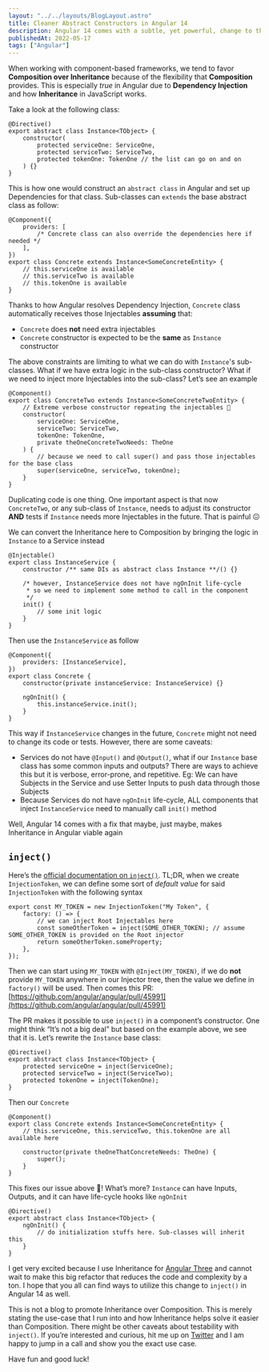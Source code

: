 ```yaml
---
layout: "../../layouts/BlogLayout.astro"
title: Cleaner Abstract Constructors in Angular 14
description: Angular 14 comes with a subtle, yet powerful, change to the Dependency Injection system that might be a game-changer for many Angular developers
publishedAt: 2022-05-17
tags: ["Angular"]
---
```


When working with component-based frameworks, we tend to favor **Composition over Inheritance** because of the flexibility that **Composition** provides. This is especially _true_ in Angular due to **Dependency Injection** and how **Inheritance** in JavaScript works.

Take a look at the following class:

```tsx
@Directive()
export abstract class Instance<TObject> {
    constructor(
        protected serviceOne: ServiceOne,
        protected serviceTwo: ServiceTwo,
        protected tokenOne: TokenOne // the list can go on and on
    ) {}
}
```

This is how one would construct an `abstract class` in Angular and set up Dependencies for that class. Sub-classes can `extends` the base abstract class as follow:

```tsx
@Component({
    providers: [
        /* Concrete class can also override the dependencies here if needed */
    ],
})
export class Concrete extends Instance<SomeConcreteEntity> {
    // this.serviceOne is available
    // this.serviceTwo is available
    // this.tokenOne is available
}
```

Thanks to how Angular resolves Dependency Injection, `Concrete` class automatically receives those Injectables **assuming** that:

-   `Concrete` does **not** need extra injectables
-   `Concrete` constructor is expected to be the **same** as `Instance` constructor

The above constraints are limiting to what we can do with `Instance`'s sub-classes. What if we have extra logic in the sub-class constructor? What if we need to inject more Injectables into the sub-class? Let’s see an example

```tsx
@Component()
export class ConcreteTwo extends Instance<SomeConcreteTwoEntity> {
    // Extreme verbose constructor repeating the injectables 🥲
    constructor(
        serviceOne: ServiceOne,
        serviceTwo: ServiceTwo,
        tokenOne: TokenOne,
        private theOneConcreteTwoNeeds: TheOne
    ) {
        // because we need to call super() and pass those injectables for the base class
        super(serviceOne, serviceTwo, tokenOne);
    }
}
```

Duplicating code is one thing. One important aspect is that now `ConcreteTwo`, or any sub-class of `Instance`, needs to adjust its constructor **AND** tests if `Instance` needs more Injectables in the future. That is painful 😖

We can convert the Inheritance here to Composition by bringing the logic in `Instance` to a Service instead

```tsx
@Injectable()
export class InstanceService {
    constructor /** same DIs as abstract class Instance **/() {}

    /* however, InstanceService does not have ngOnInit life-cycle
     * so we need to implement some method to call in the component
     */
    init() {
        // some init logic
    }
}
```

Then use the `InstanceService` as follow

```tsx
@Component({
    providers: [InstanceService],
})
export class Concrete {
    constructor(private instanceService: InstanceService) {}

    ngOnInit() {
        this.instanceService.init();
    }
}
```

This way if `InstanceService` changes in the future, `Concrete` might not need to change its code or tests. However, there are some caveats:

-   Services do not have `@Input()` and `@Output()`, what if our `Instance` base class has some common inputs and outputs? There are ways to achieve this but it is verbose, error-prone, and repetitive. Eg: We can have Subjects in the Service and use Setter Inputs to push data through those Subjects
-   Because Services do not have `ngOnInit` life-cycle, ALL components that inject `InstanceService` need to manually call `init()` method

Well, Angular 14 comes with a fix that maybe, just maybe, makes Inheritance in Angular viable again

## `inject()`

Here’s the [official documentation on `inject()`](https://angular.io/api/core/inject). TL;DR, when we create `InjectionToken`, we can define some sort of _default value_ for said `InjectionToken` with the following syntax

```tsx
export const MY_TOKEN = new InjectionToken("My Token", {
    factory: () => {
        // we can inject Root Injectables here
        const someOtherToken = inject(SOME_OTHER_TOKEN); // assume SOME_OTHER_TOKEN is provided on the Root injector
        return someOtherToken.someProperty;
    },
});
```

Then we can start using `MY_TOKEN` with `@Inject(MY_TOKEN)`, if we do **not** provide `MY_TOKEN` anywhere in our Injector tree, then the value we define in `factory()` will be used. Then comes this PR: [https://github.com/angular/angular/pull/45991](https://github.com/angular/angular/pull/45991)

The PR makes it possible to use `inject()` in a component’s constructor. One might think “It’s not a big deal” but based on the example above, we see that it is. Let’s rewrite the `Instance` base class:

```tsx
@Directive()
export abstract class Instance<TObject> {
    protected serviceOne = inject(ServiceOne);
    protected serviceTwo = inject(ServiceTwo);
    protected tokenOne = inject(TokenOne);
}
```

Then our `Concrete`

```tsx
@Component()
export class Concrete extends Instance<SomeConcreteEntity> {
    // this.serviceOne, this.serviceTwo, this.tokenOne are all available here

    constructor(private theOneThatConcreteNeeds: TheOne) {
        super();
    }
}
```

This fixes our issue above 🤯! What’s more? `Instance` can have Inputs, Outputs, and it can have life-cycle hooks like `ngOnInit`

```tsx
@Directive()
export abstract class Instance<TObject> {
    ngOnInit() {
        // do initialization stuffs here. Sub-classes will inherit this
    }
}
```

I get very excited because I use Inheritance for [Angular Three](https://github.com/nartc/angular-three) and cannot wait to make this big refactor that reduces the code and complexity by a ton. I hope that you all can find ways to utilize this change to `inject()` in Angular 14 as well.

This is not a blog to promote Inheritance over Composition. This is merely stating the use-case that I run into and how Inheritance helps solve it easier than Composition. There might be other caveats about testability with `inject()`. If you’re interested and curious, hit me up on [Twitter](https://twitter.com/Nartc1410) and I am happy to jump in a call and show you the exact use case.

Have fun and good luck!
